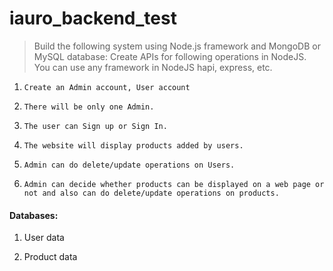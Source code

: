 # iauro_backend_test

> Build the following system using Node.js framework and MongoDB or MySQL database:
> Create APIs for following operations in NodeJS. You can use any framework in NodeJS hapi, express, etc.

1.     Create an Admin account, User account

2.     There will be only one Admin.

3.     The user can Sign up or Sign In.

4.     The website will display products added by users.

5.     Admin can do delete/update operations on Users.

6.     Admin can decide whether products can be displayed on a web page or not and also can do delete/update operations on products.

#### Databases:

1. User data

2. Product data